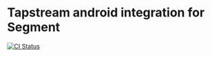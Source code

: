 Tapstream android integration for Segment
===

[![CI Status](http://img.shields.io/travis/tapstream/analytics-android-integration-tapstream.svg?style=flat)](https://travis-ci.org/tapstream/analytics-android-integration-tapstream)
